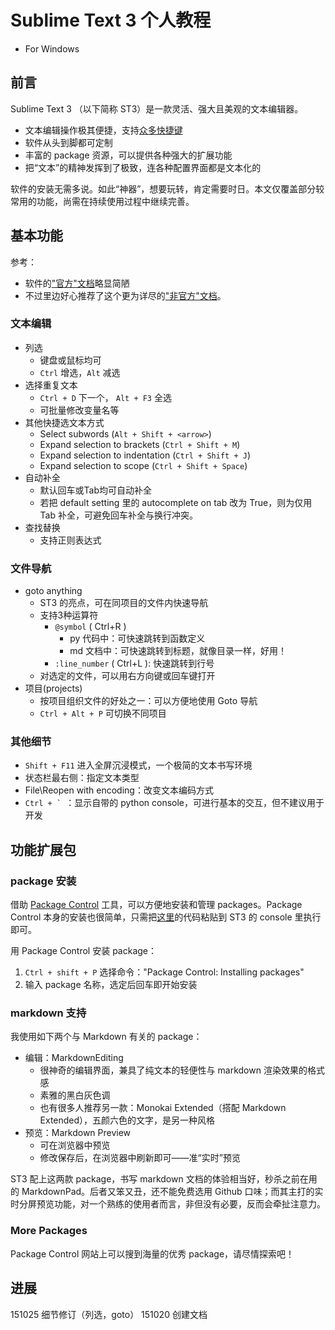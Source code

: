 # Sublime Text 3 个人教程

* For Windows

## 前言

Sublime Text 3 （以下简称 ST3）是一款灵活、强大且美观的文本编辑器。
* 文本编辑操作极其便捷，支持[众多快捷键][hotkeys]
* 软件从头到脚都可定制
* 丰富的 package 资源，可以提供各种强大的扩展功能 
* 把“文本”的精神发挥到了极致，连各种配置界面都是文本化的

软件的安装无需多说。如此“神器”，想要玩转，肯定需要时日。本文仅覆盖部分较常用的功能，尚需在持续使用过程中继续完善。

[hotkeys]:http://docs.sublimetext.info/en/latest/reference/keyboard_shortcuts_win.html

## 基本功能
参考：
* 软件的["官方"文档](http://www.sublimetext.com/docs/3/)略显简陋
* 不过里边好心推荐了这个更为详尽的["非官方"文档](http://docs.sublimetext.info/en/latest/index.html)。

### 文本编辑

* 列选
    - 键盘或鼠标均可
    - `Ctrl` 增选，`Alt` 减选
* 选择重复文本
    - `Ctrl + D` 下一个， `Alt + F3` 全选
    - 可批量修改变量名等
* 其他快捷选文本方式
    - Select subwords (`Alt + Shift + <arrow>`)
    - Expand selection to brackets (`Ctrl + Shift + M`)
    - Expand selection to indentation (`Ctrl + Shift + J`)
    - Expand selection to scope (`Ctrl + Shift + Space`)
* 自动补全
    - 默认回车或Tab均可自动补全
    - 若把 default setting 里的 autocomplete on tab 改为 True，则为仅用 Tab 补全，可避免回车补全与换行冲突。
* 查找替换
  * 支持正则表达式

### 文件导航

* goto anything
    - ST3 的亮点，可在同项目的文件内快速导航
    - 支持3种运算符
        + `@symbol` ( Ctrl+R )
            * py 代码中：可快速跳转到函数定义
            * md 文档中：可快速跳转到标题，就像目录一样，好用！
        + `:line_number` ( Ctrl+L ): 快速跳转到行号
    - 对选定的文件，可以用右方向键或回车键打开
* 项目(projects)
    - 按项目组织文件的好处之一：可以方便地使用 Goto 导航
    - `Ctrl + Alt + P` 可切换不同项目

### 其他细节
* `Shift + F11` 进入全屏沉浸模式，一个极简的文本书写环境
* 状态栏最右侧：指定文本类型
* File\Reopen with encoding：改变文本编码方式
* ``Ctrl + ` ``：显示自带的 python console，可进行基本的交互，但不建议用于开发

## 功能扩展包
### package 安装

借助 [Package Control](https://packagecontrol.io/about) 工具，可以方便地安装和管理 packages。Package Control 本身的安装也很简单，只需把[这里](https://packagecontrol.io/installation)的代码粘贴到 ST3 的 console 里执行即可。

用 Package Control 安装 package：
1. `Ctrl + shift + P` 选择命令："Package Control: Installing packages"
2. 输入 package 名称，选定后回车即开始安装

### markdown 支持

我使用如下两个与 Markdown 有关的 package：
* 编辑：MarkdownEditing
    - 很神奇的编辑界面，兼具了纯文本的轻便性与 markdown 渲染效果的格式感
    - 素雅的黑白灰色调
    - 也有很多人推荐另一款：Monokai Extended（搭配 Markdown Extended），五颜六色的文字，是另一种风格
* 预览：Markdown Preview
    - 可在浏览器中预览
    - 修改保存后，在浏览器中刷新即可——准“实时”预览

ST3 配上这两款 package，书写 markdown 文档的体验相当好，秒杀之前在用的 MarkdownPad。后者又笨又丑，还不能免费选用 Github 口味；而其主打的实时分屏预览功能，对一个熟练的使用者而言，非但没有必要，反而会牵扯注意力。

### More Packages
Package Control 网站上可以搜到海量的优秀 package，请尽情探索吧！

## 进展
151025 细节修订（列选，goto）
151020 创建文档